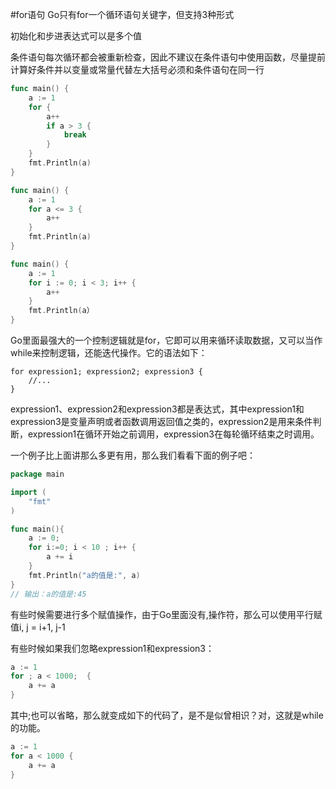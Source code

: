 #for语句
Go只有for一个循环语句关键字，但支持3种形式

初始化和步进表达式可以是多个值

条件语句每次循环都会被重新检查，因此不建议在条件语句中使用函数，尽量提前计算好条件并以变量或常量代替左大括号必须和条件语句在同一行
```go
func main() {
    a := 1
    for {
        a++
        if a > 3 {
            break
        }
    }
    fmt.Println(a)
}
```
```go
func main() {
    a := 1
    for a <= 3 {
        a++
    }
    fmt.Println(a)
}
```
```go
func main() {
    a := 1
    for i := 0; i < 3; i++ {
        a++
    }
    fmt.Println(a）
}
```
Go里面最强大的一个控制逻辑就是for，它即可以用来循环读取数据，又可以当作while来控制逻辑，还能迭代操作。它的语法如下：
```text
for expression1; expression2; expression3 {
    //...
}
```
expression1、expression2和expression3都是表达式，其中expression1和expression3是变量声明或者函数调用返回值之类的，expression2是用来条件判断，expression1在循环开始之前调用，expression3在每轮循环结束之时调用。

一个例子比上面讲那么多更有用，那么我们看看下面的例子吧：
```go
package main

import (
    "fmt"
)

func main(){
    a := 0;
    for i:=0; i < 10 ; i++ {
        a += i
    }
    fmt.Println("a的值是:", a)
}
// 输出：a的值是:45
```
有些时候需要进行多个赋值操作，由于Go里面没有,操作符，那么可以使用平行赋值i, j = i+1, j-1

有些时候如果我们忽略expression1和expression3：
```go
a := 1
for ; a < 1000;  {
    a += a
}
```
其中;也可以省略，那么就变成如下的代码了，是不是似曾相识？对，这就是while的功能。
```go
a := 1
for a < 1000 {
    a += a
}
```

